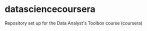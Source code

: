datasciencecoursera
===================

Repository set up for the Data Analyst's Toolbox course (coursera)
